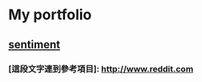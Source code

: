 # My portfolio
## [sentiment](https://afunpub.github.io/portfolio/sentiment)
### [這段文字連到參考項目]: http://www.reddit.com
